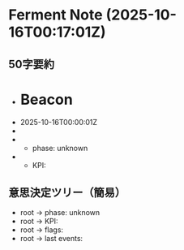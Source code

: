 # Ferment Note (2025-10-16T00:17:01Z)

## 50字要約
- # Beacon
- 2025-10-16T00:00:01Z
- 
- - phase: unknown
- - KPI:

## 意思決定ツリー（簡易）
- root -> phase: unknown
- root -> KPI:
- root -> flags:
- root -> last events:
